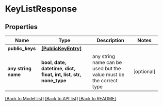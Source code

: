 # KeyListResponse


## Properties
Name | Type | Description | Notes
------------ | ------------- | ------------- | -------------
**public_keys** | [**[PublicKeyEntry]**](PublicKeyEntry.md) |  | 
**any string name** | **bool, date, datetime, dict, float, int, list, str, none_type** | any string name can be used but the value must be the correct type | [optional]

[[Back to Model list]](../README.md#documentation-for-models) [[Back to API list]](../README.md#documentation-for-api-endpoints) [[Back to README]](../README.md)


